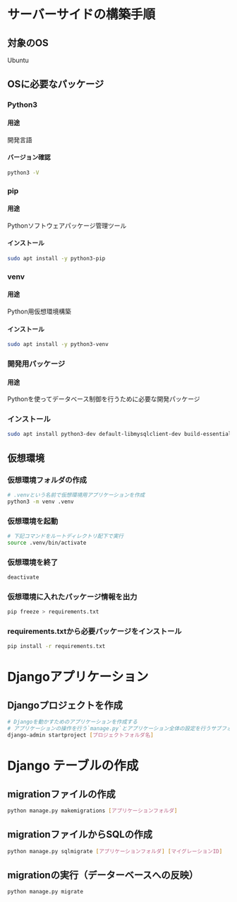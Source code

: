 #  サーバーサイドの構築手順

## 対象のOS

Ubuntu

## OSに必要なパッケージ

### Python3

#### 用途

開発言語

#### バージョン確認

```bash
python3 -V
```

### pip

#### 用途

Pythonソフトウェアパッケージ管理ツール

#### インストール


```bash
sudo apt install -y python3-pip
```

### venv

#### 用途

Python用仮想環境構築

#### インストール

```bash
sudo apt install -y python3-venv
```

### 開発用パッケージ

#### 用途

Pythonを使ってデータベース制御を行うために必要な開発パッケージ

### インストール

```bash
sudo apt install python3-dev default-libmysqlclient-dev build-essential
```

## 仮想環境

### 仮想環境フォルダの作成

```bash
# .venvという名前で仮想環境用アプリケーションを作成
python3 -m venv .venv
```

### 仮想環境を起動

```bash
# 下記コマンドをルートディレクトリ配下で実行
source .venv/bin/activate
```

### 仮想環境を終了

```bash
deactivate
```

### 仮想環境に入れたパッケージ情報を出力

```bash
pip freeze > requirements.txt
```

### requirements.txtから必要パッケージをインストール

```bash
pip install -r requirements.txt
```

# Djangoアプリケーション

## Djangoプロジェクトを作成

```bash
# Djangoを動かすためのアプリケーションを作成する
# アプリケーションの操作を行う`manage.py`とアプリケーション全体の設定を行うサブフォルダ(プロジェクトフォルダと同名)を生成
django-admin startproject [プロジェクトフォルダ名]
```

# Django テーブルの作成

## migrationファイルの作成

```bash
python manage.py makemigrations [アプリケーションフォルダ]
```

## migrationファイルからSQLの作成

```bash
python manage.py sqlmigrate [アプリケーションフォルダ] [マイグレーションID]
```

## migrationの実行（データーベースへの反映）

```bash
python manage.py migrate
```
